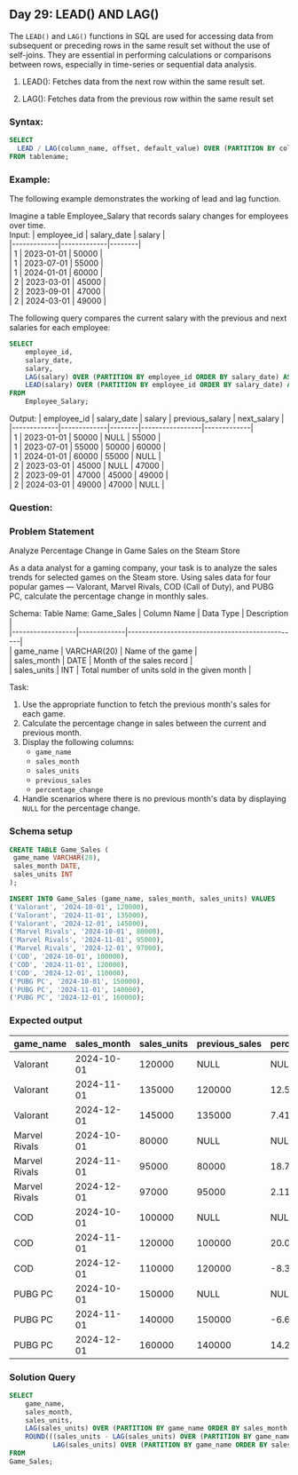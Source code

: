 ## Day 29: LEAD() AND LAG()  

The `LEAD()` and `LAG()` functions in SQL are used for accessing data from subsequent or preceding rows in the same result set without the use of self-joins. They are essential in performing calculations or comparisons between rows, especially in time-series or sequential data analysis.  

1. LEAD(): Fetches data from the next row within the same result set.
   
2. LAG(): Fetches data from the previous row within the same result set

### Syntax:

```sql
SELECT
  LEAD / LAG(column_name, offset, default_value) OVER (PARTITION BY column_name ORDER BY column_name)
FROM tablename;
```

### Example:

The following example demonstrates the working of lead and lag function.

Imagine a table Employee_Salary that records salary changes for employees over time.  
Input:
| employee_id | salary_date | salary |  
|-------------|-------------|--------|  
| 1           | 2023-01-01  | 50000  |  
| 1           | 2023-07-01  | 55000  |  
| 1           | 2024-01-01  | 60000  |  
| 2           | 2023-03-01  | 45000  |  
| 2           | 2023-09-01  | 47000  |  
| 2           | 2024-03-01  | 49000  |  

The following query compares the current salary with the previous and next salaries for each employee:  

```sql
SELECT  
    employee_id,  
    salary_date,  
    salary,  
    LAG(salary) OVER (PARTITION BY employee_id ORDER BY salary_date) AS previous_salary,  
    LEAD(salary) OVER (PARTITION BY employee_id ORDER BY salary_date) AS next_salary  
FROM  
    Employee_Salary;  
```

Output: 
| employee_id | salary_date | salary | previous_salary | next_salary |  
|-------------|-------------|--------|-----------------|-------------|  
| 1           | 2023-01-01  | 50000  | NULL            | 55000       |  
| 1           | 2023-07-01  | 55000  | 50000           | 60000       |  
| 1           | 2024-01-01  | 60000  | 55000           | NULL        |  
| 2           | 2023-03-01  | 45000  | NULL            | 47000       |  
| 2           | 2023-09-01  | 47000  | 45000           | 49000       |  
| 2           | 2024-03-01  | 49000  | 47000           | NULL        |  
   
### Question:

### Problem Statement

Analyze Percentage Change in Game Sales on the Steam Store  

As a data analyst for a gaming company, your task is to analyze the sales trends for selected games on the Steam store.
Using sales data for four popular games — Valorant, Marvel Rivals, COD (Call of Duty), and PUBG PC, calculate the percentage change in monthly sales.  

Schema:
Table Name: Game_Sales
| Column Name      | Data Type   | Description                                    |  
|------------------|-------------|------------------------------------------------|  
| game_name        | VARCHAR(20) | Name of the game                               |  
| sales_month      | DATE        | Month of the sales record                      |  
| sales_units      | INT         | Total number of units sold in the given month  |  

Task: 

1. Use the appropriate function to fetch the previous month's sales for each game.  
2. Calculate the percentage change in sales between the current and previous month.  
3. Display the following columns:  
   - `game_name`  
   - `sales_month`  
   - `sales_units`  
   - `previous_sales` 
   - `percentage_change`
4. Handle scenarios where there is no previous month's data by displaying `NULL` for the percentage change.

### Schema setup

```sql
CREATE TABLE Game_Sales (  
 game_name VARCHAR(20),  
 sales_month DATE,  
 sales_units INT  
);  

INSERT INTO Game_Sales (game_name, sales_month, sales_units) VALUES  
('Valorant', '2024-10-01', 120000),  
('Valorant', '2024-11-01', 135000),  
('Valorant', '2024-12-01', 145000),  
('Marvel Rivals', '2024-10-01', 80000),  
('Marvel Rivals', '2024-11-01', 95000),  
('Marvel Rivals', '2024-12-01', 97000),  
('COD', '2024-10-01', 100000),  
('COD', '2024-11-01', 120000),  
('COD', '2024-12-01', 110000),  
('PUBG PC', '2024-10-01', 150000),  
('PUBG PC', '2024-11-01', 140000),  
('PUBG PC', '2024-12-01', 160000);  
```

### Expected output

| game_name      | sales_month | sales_units | previous_sales | percentage_change |  
|----------------|-------------|-------------|----------------|-------------------|  
| Valorant       | 2024-10-01  | 120000      | NULL           | NULL              |  
| Valorant       | 2024-11-01  | 135000      | 120000         | 12.50             |  
| Valorant       | 2024-12-01  | 145000      | 135000         | 7.41              |  
| Marvel Rivals  | 2024-10-01  | 80000       | NULL           | NULL              |  
| Marvel Rivals  | 2024-11-01  | 95000       | 80000          | 18.75             |  
| Marvel Rivals  | 2024-12-01  | 97000       | 95000          | 2.11              |  
| COD            | 2024-10-01  | 100000      | NULL           | NULL              |  
| COD            | 2024-11-01  | 120000      | 100000         | 20.00             |  
| COD            | 2024-12-01  | 110000      | 120000         | -8.33             |  
| PUBG PC        | 2024-10-01  | 150000      | NULL           | NULL              |  
| PUBG PC        | 2024-11-01  | 140000      | 150000         | -6.67             |  
| PUBG PC        | 2024-12-01  | 160000      | 140000         | 14.29             |  
### Solution Query

```sql
SELECT  
    game_name,  
    sales_month,  
    sales_units,  
    LAG(sales_units) OVER (PARTITION BY game_name ORDER BY sales_month) AS previous_sales,  
    ROUND(((sales_units - LAG(sales_units) OVER (PARTITION BY game_name ORDER BY sales_month)) /  
           LAG(sales_units) OVER (PARTITION BY game_name ORDER BY sales_month)) * 100, 2) AS percentage_change
FROM
Game_Sales;
```
